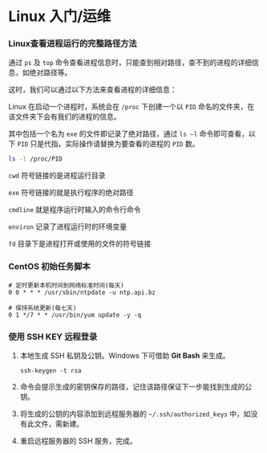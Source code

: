 # Linux 入门/运维

### Linux查看进程运行的完整路径方法

通过 `ps` 及 `top` 命令查看进程信息时，只能查到相对路径，查不到的进程的详细信息，如绝对路径等。

这时，我们可以通过以下方法来查看进程的详细信息：

Linux 在启动一个进程时，系统会在 `/proc` 下创建一个以 `PID` 命名的文件夹，在该文件夹下会有我们的进程的信息。

其中包括一个名为 `exe` 的文件即记录了绝对路径，通过 `ls –l` 命令即可查看，以下 `PID` 只是代指，实际操作请替换为要查看的进程的 `PID` 数。

```bash
ls -l /proc/PID
```

`cwd` 符号链接的是进程运行目录

`exe` 符号链接的就是执行程序的绝对路径

`cmdline` 就是程序运行时输入的命令行命令

`environ` 记录了进程运行时的环境变量

`fd` 目录下是进程打开或使用的文件的符号链接

### CentOS 初始任务脚本

```crontab
# 定时更新本机时间到网络标准时间(每天)
0 0 * * * /usr/sbin/ntpdate -u ntp.api.bz

# 保持系统更新(每七天)
0 1 */7 * * /usr/bin/yum update -y -q
```

### 使用 SSH KEY 远程登录

1. 本地生成 SSH 私钥及公钥。Windows 下可借助 **Git Bash** 来生成。

	```
	ssh-keygen -t rsa
	```

2. 命令会提示生成的密钥保存的路径，记住该路径保证下一步能找到生成的公钥。

3. 将生成的公钥的内容添加到远程服务器的 `~/.ssh/authorized_keys` 中，如没有此文件，需新建。

4. 重启远程服务器的 SSH 服务，完成。
